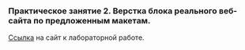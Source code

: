### Практическое занятие 2. Верстка блока реального веб-сайта по предложенным макетам.

[Ссылка](http://loginovas.me/lr2/) на сайт к лабораторной работе.
